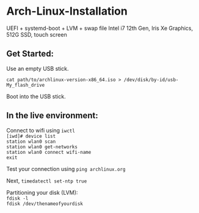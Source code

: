 # Arch-Linux-Installation
UEFI + systemd-boot + LVM + swap file
Intel i7 12th Gen, Iris Xe Graphics, 512G SSD, touch screen

## Get Started:
Use an empty USB stick.    

`cat path/to/archlinux-version-x86_64.iso > /dev/disk/by-id/usb-My_flash_drive`    

Boot into the USB stick.

## In the live environment:
Connect to wifi using `iwctl`    
`[iwd]# device list`        
`station wlan0 scan`    
`station wlan0 get-networks`    
`station wlan0 connect wifi-name`    
`exit`   

Test your connection using `ping archlinux.org`    

Next, `timedatectl set-ntp true`  

Partitioning your disk (LVM):  
`fdisk -l`  
`fdisk /dev/thenameofyourdisk`  
